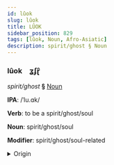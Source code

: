 ```yaml
---
id: lûok
slug: lûok
title: LÛOK
sidebar_position: 829
tags: [lûok, Noun, Afro-Asiatic]
description: spirit/ghost § Noun
---
```


### lûok&emsp;<span kind="abugida">ʓʄɽ̑</span>

*spirit/ghost* **§** [Noun](../../tags/Noun)

**IPA**: /ˈlu.ɑk/

**Verb**: to be a spirit/ghost/soul

**Noun**: spirit/ghost/soul

**Modifier**: spirit/ghost/soul-related

<details>
    <summary>Origin</summary>
    Hebrew, Ashkenazi רוּחַ rúakh /ˈru.aχ/<br/>
    <em>Afro-Asiatic Language Family</em>
</details>